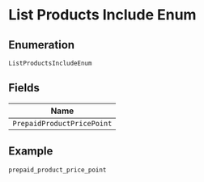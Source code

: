 
# List Products Include Enum

## Enumeration

`ListProductsIncludeEnum`

## Fields

| Name |
|  --- |
| `PrepaidProductPricePoint` |

## Example

```
prepaid_product_price_point
```

